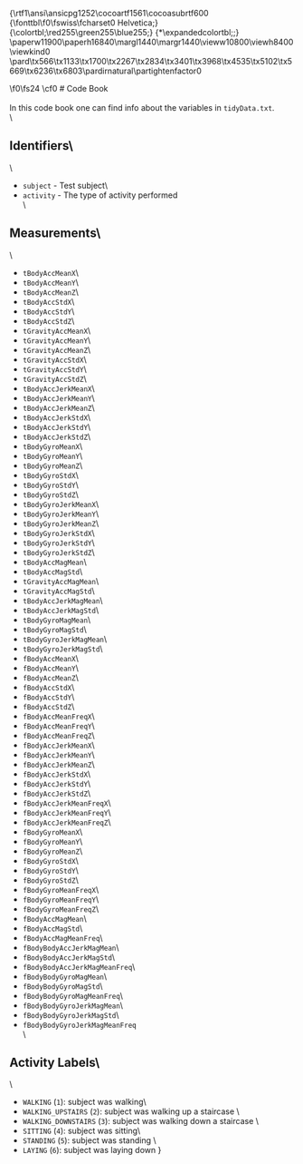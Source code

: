 {\rtf1\ansi\ansicpg1252\cocoartf1561\cocoasubrtf600
{\fonttbl\f0\fswiss\fcharset0 Helvetica;}
{\colortbl;\red255\green255\blue255;}
{\*\expandedcolortbl;;}
\paperw11900\paperh16840\margl1440\margr1440\vieww10800\viewh8400\viewkind0
\pard\tx566\tx1133\tx1700\tx2267\tx2834\tx3401\tx3968\tx4535\tx5102\tx5669\tx6236\tx6803\pardirnatural\partightenfactor0

\f0\fs24 \cf0 # Code Book\
\
In this code book one can find info about the variables in `tidyData.txt`.\
\
## Identifiers\
\
* `subject` - Test subject\
* `activity` - The type of activity performed \
\
## Measurements\
\
* `tBodyAccMeanX`\
* `tBodyAccMeanY`\
* `tBodyAccMeanZ`\
* `tBodyAccStdX`\
* `tBodyAccStdY`\
* `tBodyAccStdZ`\
* `tGravityAccMeanX`\
* `tGravityAccMeanY`\
* `tGravityAccMeanZ`\
* `tGravityAccStdX`\
* `tGravityAccStdY`\
* `tGravityAccStdZ`\
* `tBodyAccJerkMeanX`\
* `tBodyAccJerkMeanY`\
* `tBodyAccJerkMeanZ`\
* `tBodyAccJerkStdX`\
* `tBodyAccJerkStdY`\
* `tBodyAccJerkStdZ`\
* `tBodyGyroMeanX`\
* `tBodyGyroMeanY`\
* `tBodyGyroMeanZ`\
* `tBodyGyroStdX`\
* `tBodyGyroStdY`\
* `tBodyGyroStdZ`\
* `tBodyGyroJerkMeanX`\
* `tBodyGyroJerkMeanY`\
* `tBodyGyroJerkMeanZ`\
* `tBodyGyroJerkStdX`\
* `tBodyGyroJerkStdY`\
* `tBodyGyroJerkStdZ`\
* `tBodyAccMagMean`\
* `tBodyAccMagStd`\
* `tGravityAccMagMean`\
* `tGravityAccMagStd`\
* `tBodyAccJerkMagMean`\
* `tBodyAccJerkMagStd`\
* `tBodyGyroMagMean`\
* `tBodyGyroMagStd`\
* `tBodyGyroJerkMagMean`\
* `tBodyGyroJerkMagStd`\
* `fBodyAccMeanX`\
* `fBodyAccMeanY`\
* `fBodyAccMeanZ`\
* `fBodyAccStdX`\
* `fBodyAccStdY`\
* `fBodyAccStdZ`\
* `fBodyAccMeanFreqX`\
* `fBodyAccMeanFreqY`\
* `fBodyAccMeanFreqZ`\
* `fBodyAccJerkMeanX`\
* `fBodyAccJerkMeanY`\
* `fBodyAccJerkMeanZ`\
* `fBodyAccJerkStdX`\
* `fBodyAccJerkStdY`\
* `fBodyAccJerkStdZ`\
* `fBodyAccJerkMeanFreqX`\
* `fBodyAccJerkMeanFreqY`\
* `fBodyAccJerkMeanFreqZ`\
* `fBodyGyroMeanX`\
* `fBodyGyroMeanY`\
* `fBodyGyroMeanZ`\
* `fBodyGyroStdX`\
* `fBodyGyroStdY`\
* `fBodyGyroStdZ`\
* `fBodyGyroMeanFreqX`\
* `fBodyGyroMeanFreqY`\
* `fBodyGyroMeanFreqZ`\
* `fBodyAccMagMean`\
* `fBodyAccMagStd`\
* `fBodyAccMagMeanFreq`\
* `fBodyBodyAccJerkMagMean`\
* `fBodyBodyAccJerkMagStd`\
* `fBodyBodyAccJerkMagMeanFreq`\
* `fBodyBodyGyroMagMean`\
* `fBodyBodyGyroMagStd`\
* `fBodyBodyGyroMagMeanFreq`\
* `fBodyBodyGyroJerkMagMean`\
* `fBodyBodyGyroJerkMagStd`\
* `fBodyBodyGyroJerkMagMeanFreq`\
\
## Activity Labels\
\
* `WALKING` (`1`): subject was walking\
* `WALKING_UPSTAIRS` (`2`): subject was walking up a staircase \
* `WALKING_DOWNSTAIRS` (`3`): subject was walking down a staircase \
* `SITTING` (`4`): subject was sitting\
* `STANDING` (`5`): subject was standing \
* `LAYING` (`6`): subject was laying down }